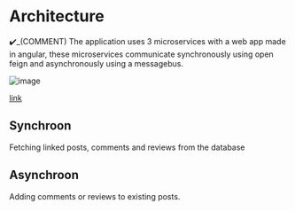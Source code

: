 # Architecture

:heavy_check_mark:_(COMMENT) The application uses 3 microservices with a web app made in angular, these microservices communicate synchronously using open feign and asynchronously using a messagebus.

![image](https://github.com/user-attachments/assets/a30d6977-d1aa-4578-957f-19b7267a9000)



[link](https://github.com/pxlit-projects/project-BjornBovendeerdPXL/blob/main/architecture/architectuurdiagram.drawio.pdf)


## Synchroon
Fetching linked posts, comments and reviews from the database

## Asynchroon
Adding comments or reviews to existing posts.
